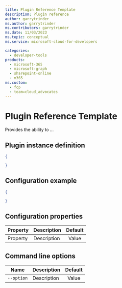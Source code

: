```yaml
---
title: Plugin Reference Template
description: Plugin reference
author: garrytrinder
ms.author: garrytrinder
ms.contributors: garrytrinder
ms.date: 11/03/2023
ms.topic: conceptual
ms.service: microsoft-cloud-for-developers

categories:
  - developer-tools
products:
  - microsoft-365
  - microsoft-graph
  - sharepoint-online
  - m365
ms.custom:
  - fcp
  - team=cloud_advocates
---
```


# Plugin Reference Template

Provides the ability to ...

## Plugin instance definition

```json
{

}
```

## Configuration example

```json
{

}
```

## Configuration properties

| Property | Description | Default |
|----------|-------------|:-------:|
| Property | Description | Value |

## Command line options

| Name | Description | Default |
|----------|-------------|:-------:|
| `--option` | Description | Value  |
